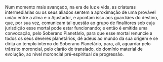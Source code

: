 ﻿Num momento mais avançado, na era de luz e vida, as criaturas intermediárias ou os seus aliados sentem a aproximação de uma provável união entre a alma e o Ajustador, e apontam isso aos guardiães do destino, que, por sua vez, comunicam tal questão ao grupo de finalitores sob cuja jurisdição esse mortal pode estar funcionando; e então é emitida uma convocação, pelo Soberano Planetário, para que esse mortal renuncie a todos os seus deveres planetários, dê adeus ao mundo da sua origem e se dirija ao templo interno do Soberano Planetário, para, ali, aguardar pelo trânsito moroncial, pelo clarão do translado, do domínio material de evolução, ao nível moroncial pré-espiritual de progressão.